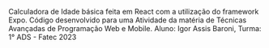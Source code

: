 Calculadora de Idade básica feita em React com a utilização do framework Expo.
Código desenvolvido para uma Atividade da matéria de Técnicas Avançadas de Programação Web e Mobile.
Aluno: Igor Assis Baroni, Turma: 1° ADS - Fatec 2023
